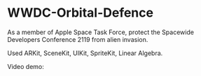 # WWDC-Orbital-Defence
As a member of Apple Space Task Force, protect the Spacewide Developers Conference 2119 from alien invasion.

Used ARKit, SceneKit, UIKit, SpriteKit, Linear Algebra.

Video demo:

